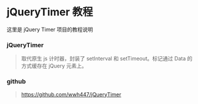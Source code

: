 # jQueryTimer 教程
这里是 jQuery Timer 项目的教程说明

### jQueryTimer
> 取代原生 js 计时器，封装了 setInterval 和 setTimeout。标记通过 Data 的方式缓存在 jQuery 元素上。

### github
> https://github.com/wwh447/jQueryTimer
